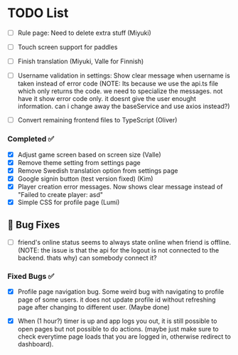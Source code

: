 # TODO List

- [ ] Rule page: Need to delete extra stuff (Miyuki)

- [ ] Touch screen support for paddles
- [ ] Finish translation (Miyuki, Valle for Finnish)
- [ ] Username validation in settings: Show clear message when username is taken instead of error code (NOTE: Its because we use the api.ts file which only returns the code. we need to specialize the messages. not have it show error code only. it doesnt give the user enought information. can i change away the baseService and use axios instead?)
- [ ] Convert remaining frontend files to TypeScript (Oliver)

### Completed ✅
- [x] Adjust game screen based on screen size (Valle)
- [x] Remove theme setting from settings page
- [x] Remove Swedish translation option from settings page
- [x] Google signin button (test version fixed) (Kim)
- [x] Player creation error messages. Now shows clear message instead of "Failed to create player: asd"
- [x] Simple CSS for profile page (Lumi)

## 🐛 Bug Fixes
- [ ] friend's online status seems to always state online when friend is offline.
(NOTE: the issue is that the api for the logout is not connected to the backend. thats why) can somebody connect it?

### Fixed Bugs ✅
- [x] Profile page navigation bug. Some weird bug with navigating to profile page of some users. it does not update profile id without refreshing page after changing to different user. (Maybe done)
- [x] When (1 hour?) timer is up and app logs you out, it is still possible to open pages but not possible to do actions. (maybe just make sure to check everytime page loads that you are logged in, otherwise redirect to dashboard).










